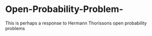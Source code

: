 # Open-Probability-Problem-
This is perhaps a response to Hermann Thorissons open probability problems
